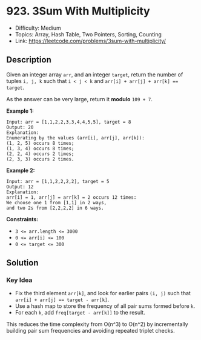 # 923. 3Sum With Multiplicity

- Difficulty: Medium
- Topics: Array, Hash Table, Two Pointers, Sorting, Counting
- Link: https://leetcode.com/problems/3sum-with-multiplicity/

## Description

Given an integer array `arr`, and an integer `target`, return the number of tuples `i, j, k` such that `i < j < k` and `arr[i] + arr[j] + arr[k] == target`.

As the answer can be very large, return it **modulo** `109 + 7`.

**Example 1:**

```
Input: arr = [1,1,2,2,3,3,4,4,5,5], target = 8
Output: 20
Explanation:
Enumerating by the values (arr[i], arr[j], arr[k]):
(1, 2, 5) occurs 8 times;
(1, 3, 4) occurs 8 times;
(2, 2, 4) occurs 2 times;
(2, 3, 3) occurs 2 times.
```

**Example 2:**

```
Input: arr = [1,1,2,2,2,2], target = 5
Output: 12
Explanation:
arr[i] = 1, arr[j] = arr[k] = 2 occurs 12 times:
We choose one 1 from [1,1] in 2 ways,
and two 2s from [2,2,2,2] in 6 ways.
```

**Constraints:**

- `3 <= arr.length <= 3000`
- `0 <= arr[i] <= 100`
- `0 <= target <= 300`

## Solution

### Key Idea

- Fix the third element `arr[k]`, and look for earlier pairs `(i, j)` such that `arr[i] + arr[j] == target - arr[k]`.
- Use a hash map to store the frequency of all pair sums formed before `k`.
- For each `k`, add `freq[target - arr[k]]` to the result.

This reduces the time complexity from O(n^3) to O(n^2) by incrementally building pair sum frequencies and avoiding repeated triplet checks.
